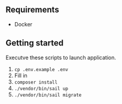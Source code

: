 ## Requirements
- Docker

## Getting started
Executve these scripts to launch application.

1. `cp .env.example .env`
2. Fill in 
3. `composer install`
4. `./vendor/bin/sail up`
5. `./vendor/bin/sail migrate`